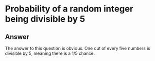 # Probability of a random integer being divisible by 5
## Answer
The answer to this question is obvious. One out of every five numbers is divisible by 5, meaning there is a 1/5 chance.
